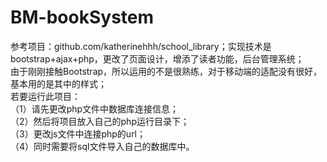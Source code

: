 # BM-bookSystem
参考项目：github.com/katherinehhh/school_library；实现技术是bootstrap+ajax+php，更改了页面设计，增添了读者功能，后台管理系统；  
由于刚刚接触Bootstrap，所以运用的不是很熟练，对于移动端的适配没有很好，基本用的是其中的样式；  
若要运行此项目：  
（1）请先更改php文件中数据库连接信息；  
（2）然后将项目放入自己的php运行目录下；  
（3）更改js文件中连接php的url；  
（4）同时需要将sql文件导入自己的数据库中。
